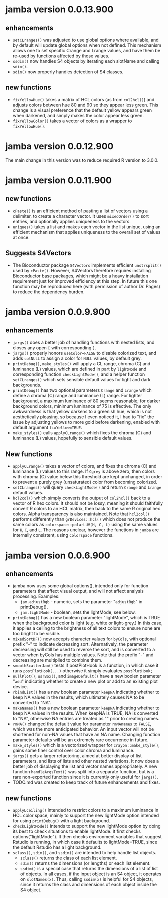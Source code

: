 # jamba version 0.0.13.900

## enhancements

* `setCLranges()` was adjusted to use global options where available,
and by default will update global options when not defined. This mechanism
allows one to set specific Crange and Lrange values, and have them be
re-used by functions affected by those values.
* `ssdim()` now handles S4 objects by iterating each slotName and calling
`sdim()`.
* `sdim()` now properly handles detection of S4 classes.

## new functions

* `fixYellowHue()` takes a matrix of HCL colors (as from `col2hcl()`) and
adjusts colors between hue 80 and 90 so they appear less green. This change
is a visual preference that the default yellow appears green when darkened,
and simply makes the color appear less green.
* `fixYellowColor()` takes a vector of colors as a wrapper to `fixYellowHue()`.

# jamba version 0.0.12.900

The main change in this version was to reduce required R version to 3.0.0.

# jamba version 0.0.11.900

## new functions

* `cPaste()` is an efficient method of pasting a list of vectors
using a delimiter, to create a character vector. It uses `mixedOrder()`
to sort entries, and optionally applies uniqueness to the vectors.
* `uniques()` takes a list and makes each vector in the list unique,
using an efficient mechanism that applies uniqueness to the overall
set of values at once.

## Suggests S4Vectors

* The Bioconductor package `S4Vectors` implements efficient `unstrsplit()`
used by `cPaste()`. However, S4Vectors therefore requires installing
Bioconductor base packages, which might be a heavy installation requirement
just for improved efficiency at this step. In future this one function
may be reproduced here (with permission of author Dr. Pages) to
reduce the dependency burden.

# jamba version 0.0.9.900

## enhancements

* `jargs()` does a better job of handling functions with nested lists,
   and closes any open `[` with corresponding `]`.
* `jargs()` properly honors `useColor=FALSE` to disable colorized text,
   and adds `colNULL` to assign a color for `NULL` values, by default grey.
* `printDebug()`, `make_styles()` will apply a CL range, chroma (C) and
   luminance (L) values, which are defined in part by `lightMode` and
   corresponding function `checkLightMode()`, and a helper function
   `setCLranges()` which sets sensible default values for light and
   dark backgrounds.
* `printDebug()` has two optional parameters `Crange` and `Lrange` which
   define a chroma (C) range and luminance (L) range. For lighter background,
   a maximum luminance of 80 seems reasonable; for darker background colors,
   minimum luminance of 75 is effective. The only awkwardness is that yellow
   darkens to a greenish hue, which is not aesthetically pleasing, so
   because I even noticed it, I had to "fix" the issue by adjusting yellows
   to more gold before darkening, enabled with default argument
   `fixYellow=TRUE`.
* `make_styles()` calls `applyCLrange()` which fixes the chroma (C) and
   luminance (L) values, hopefully to sensible default values.

## New functions
* `applyCLrange()` takes a vector of colors, and fixes the chroma (C) and
   luminance (L) values to this range. If `Cgrey` is above zero, then colors
   with chroma (C) value below this threshold are kept unchanged, in order
   to prevent a purely grey (unsaturated) color from becoming colorized.
* `setCLranges()` will query `checkLightMode()` and return `Crange` and
   `Lrange` default values.
* `hcl2col()` which simply converts the output of `col2hcl()` back to
   a vector of R hex colors. It should not be lossy, meaning it should
   faithfully convert R colors to an HCL matrix, then back to the
   same R original hex colors. Alpha transparency is also maintained.
   Note that `hcl2col()` performs differently than `grDevices::hcl()`
   which does not produce the same colors as `colorspace::polarLUV(H, C, L)`
   using the same values for `H`, `C`, and `L`. The reasons unclear,
   however the functions in `jamba` are internally consistent, using
   `colorspace` functions.

# jamba version 0.0.6.900

## enhancements

* jamba now uses some global options(), intended only for function parameters
   that affect visual output, and will not affect analysis processing.
   Examples:
   * `jam.adjustRgb` - numeric, sets the parameter "`adjustRgb`" in printDebug().
   * `jam.lightMode` - boolean, sets the lightMode, see below.
* `printDebug()` has a new boolean parameter "lightMode", which is TRUE when the
   background color is light (e.g. white or light-grey.) In this case, it
   applies a ceiling to the brightness of all text colors to ensure none are
   too bright to be visible.
* `mixedSortDF()` now accepts character values for `byCols`, with optional prefix
   "-" to indicate decreasing sort. Alternatively, the parameter decreasing
   will still be used to reverse the sort, and is converted to a vector when
   byCols has multiple values. Note that the prefix "-" and decreasing are
   multiplied to combine them.
* `smoothScatterJam()` tests if postPlotHook is a function, in which case it
   runs `postPlotHook(...)` otherwise it simply evaluates `postPlotHook;`
* `nullPlot()`, `usrBox()`, and `imageDefault()` have a new boolen parameter
   "`add`" indicating whether to create a new plot or add to an existing
   plot device.
* `rbindList()` has a new boolean parameter `keepNA` indicating whether to keep
   NA values in the results, which ultimately causes NA to be converted to
   "NA".
* `makeNames()` has a new boolean parameter `keepNA` indicating whether to keep
   NA values in the results. When keepNA is TRUE, NA is converted to "NA",
   otherwise NA entries are treated as "" prior to creating names.
* `rmNA()` changed the default value for parameter `rmNAnames` to `FALSE`, which
   was the more anticipated behavior. An input vector will not be shortened
   for non-NA values that have an NA name. Changing function parameter
   defaults will be an extremely rare occurrence in future.
* `make_styles()` which is a vectorized wrapper for `crayon::make_style()`,
   gains some finer control over color chroma and luminance.
* `jargs()` gets a larger refactoring, aimed at better display of list
   parameters, and lists of lists and other nested variations. It now does
   a better job of displaying the list and vector names appropriately.
   A new function `handleArgsText()` was split into a separate function, but
   is a rare non-exported function since it is currently only useful for
   `jargs()`.
* TODO.md was created to keep track of future enhancements and fixes.

## new functions

* `applyLceiling()` intended to restrict colors to a maximum luminance in HCL
   color space, mainly to support the new lightMode option intended for using
   `printDebug()` with a light background.
* `checkLightMode()` intends to support the new lightMode option by doing its
   best to check situations to enable lightMode. It first checks
   options("lightMode"). It then checks environment variables that suggest
   Rstudio is running, in which case it defaults to lightMode=TRUE, since
   the default Rstudio has a light background.
* `sclass()`, `sdim()`, and `ssdim()` are intended to help handle list objects.
   * `sclass()` returns the class of each list element.
   * `sdim()` returns the dimensions (or lengths) or each list element.
   * `ssdim()` is a special case that returns the dimensions of a list of
   list of objects.
   In all cases, if the input object is an S4 object, it operates on
   `slotNames(x)`. Thus, calling `ssdim(x)` is helpful for S4 objects, since it
   returns the class and dimensions of each object inside the S4 object.

